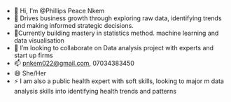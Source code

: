 - 👋 Hi, I’m @Phillips Peace Nkem
- 👀 Drives business growth through exploring raw data, identifying trends and making informed strategic decisions.
- 🌱Currently building mastery in statistics method. machine learning and data visualisation
- 💞️ I’m looking to collaborate on Data analysis project with experts and start up firms
- 📫 pnkem022@gmail.com, 07034383450
- 😄 She/Her
- ⚡ I am also a public health expert with soft skills, looking to major m data analysis skills into identifying health trends and patterns

<!---
Phillips-Peace/Phillips-Peace is a ✨ special ✨ repository because its `README.md` (this file) appears on your GitHub profile.
You can click the Preview link to take a look at your changes.
--->
